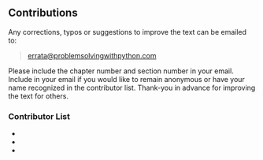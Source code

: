 
## Contributions
Any corrections, typos or suggestions to improve the text can be emailed to:

 > [errata@problemsolvingwithpython.com](errata@problemsolvingwithpython.com)
 
Please include the chapter number and section number in your email. Include in your email if you would like to remain anonymous or have your name recognized in the contributor list. Thank-you in advance for improving the text for others.
### Contributor List

 * 
 *
 * 
 

